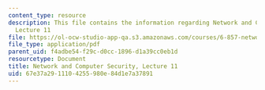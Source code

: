 ```yaml
---
content_type: resource
description: This file contains the information regarding Network and Computer Security,
  Lecture 11
file: https://ol-ocw-studio-app-qa.s3.amazonaws.com/courses/6-857-network-and-computer-security-spring-2014/67e37a2911104255980e84d1e7a37891_MIT6_857S14_Lec11.pdf
file_type: application/pdf
parent_uid: f4adbe54-f29c-d0cc-1896-d1a39cc0eb1d
resourcetype: Document
title: Network and Computer Security, Lecture 11
uid: 67e37a29-1110-4255-980e-84d1e7a37891
---
```

